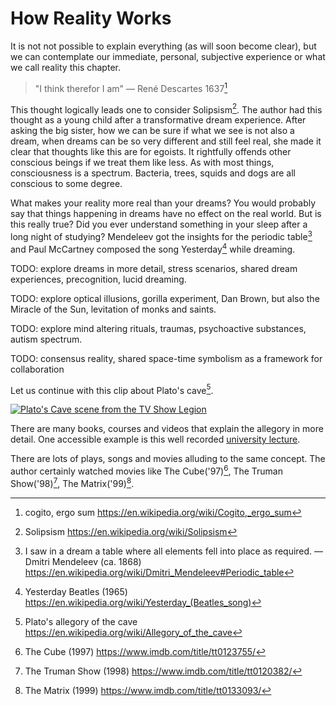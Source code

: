 How Reality Works
=================

It is not not possible to explain everything (as will soon become clear), but we can contemplate our
immediate, personal, subjective experience or what we call reality this chapter.

> "I think therefor I am" &mdash; René Descartes 1637[^1]

This thought logically leads one to consider Solipsism[^2]. The author had this thought as a young
child after a transformative dream experience. After asking the big sister, how we can be sure if
what we see is not also a dream, when dreams can be so very different and still feel real, she made
it clear that thoughts like this are for egoists. It rightfully offends other conscious beings if we
treat them like less. As with most things, consciousness is a spectrum. Bacteria, trees, squids and
dogs are all conscious to some degree.

What makes your reality more real than your dreams? You would probably say that things happening in
dreams have no effect on the real world. But is this really true? Did you ever understand something
in your sleep after a long night of studying? Mendeleev got the insights for the periodic table[^3]
and Paul McCartney composed the song Yesterday[^4] while dreaming.

TODO: explore dreams in more detail, stress scenarios, shared dream experiences, precognition, lucid
dreaming.

TODO: explore optical illusions, gorilla experiment, Dan Brown, but also the Miracle of the Sun,
levitation of monks and saints.

TODO: explore mind altering rituals, traumas, psychoactive substances, autism spectrum.

TODO: consensus reality, shared space-time symbolism as a framework for collaboration

Let us continue with this clip about Plato's cave[^5].

[![Plato's Cave scene from the TV Show Legion](https://img.youtube.com/vi/bHj2slKBF98/0.jpg)](https://www.youtube.com/watch?v=bHj2slKBF98)

There are many books, courses and videos that explain the allegory in more detail. One accessible
example is this well recorded [university lecture](https://www.youtube.com/watch?v=aBPd7getIcM).

There are lots of plays, songs and movies alluding to the same concept. The author certainly watched
movies like The Cube('97)[^6], The Truman Show('98)[^7], The Matrix('99)[^8].

[^1]: cogito, ergo sum https://en.wikipedia.org/wiki/Cogito,_ergo_sum
[^2]: Solipsism https://en.wikipedia.org/wiki/Solipsism
[^3]: I saw in a dream a table where all elements fell into place as required. &mdash; Dmitri Mendeleev (ca. 1868) https://en.wikipedia.org/wiki/Dmitri_Mendeleev#Periodic_table
[^4]: Yesterday Beatles (1965) https://en.wikipedia.org/wiki/Yesterday_(Beatles_song)
[^5]: Plato's allegory of the cave https://en.wikipedia.org/wiki/Allegory_of_the_cave
[^6]: The Cube (1997) https://www.imdb.com/title/tt0123755/
[^7]: The Truman Show (1998) https://www.imdb.com/title/tt0120382/
[^8]: The Matrix (1999) https://www.imdb.com/title/tt0133093/
